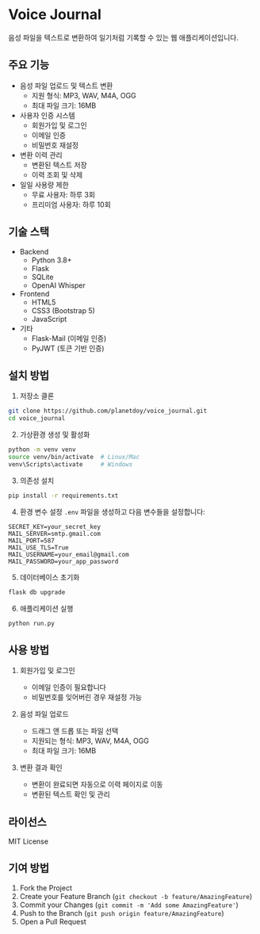 # Voice Journal

음성 파일을 텍스트로 변환하여 일기처럼 기록할 수 있는 웹 애플리케이션입니다.

## 주요 기능

- 음성 파일 업로드 및 텍스트 변환
  - 지원 형식: MP3, WAV, M4A, OGG
  - 최대 파일 크기: 16MB
- 사용자 인증 시스템
  - 회원가입 및 로그인
  - 이메일 인증
  - 비밀번호 재설정
- 변환 이력 관리
  - 변환된 텍스트 저장
  - 이력 조회 및 삭제
- 일일 사용량 제한
  - 무료 사용자: 하루 3회
  - 프리미엄 사용자: 하루 10회

## 기술 스택

- Backend
  - Python 3.8+
  - Flask
  - SQLite
  - OpenAI Whisper
- Frontend
  - HTML5
  - CSS3 (Bootstrap 5)
  - JavaScript
- 기타
  - Flask-Mail (이메일 인증)
  - PyJWT (토큰 기반 인증)

## 설치 방법

1. 저장소 클론
```bash
git clone https://github.com/planetdoy/voice_journal.git
cd voice_journal
```

2. 가상환경 생성 및 활성화
```bash
python -m venv venv
source venv/bin/activate  # Linux/Mac
venv\Scripts\activate     # Windows
```

3. 의존성 설치
```bash
pip install -r requirements.txt
```

4. 환경 변수 설정
`.env` 파일을 생성하고 다음 변수들을 설정합니다:
```
SECRET_KEY=your_secret_key
MAIL_SERVER=smtp.gmail.com
MAIL_PORT=587
MAIL_USE_TLS=True
MAIL_USERNAME=your_email@gmail.com
MAIL_PASSWORD=your_app_password
```

5. 데이터베이스 초기화
```bash
flask db upgrade
```

6. 애플리케이션 실행
```bash
python run.py
```

## 사용 방법

1. 회원가입 및 로그인
   - 이메일 인증이 필요합니다
   - 비밀번호를 잊어버린 경우 재설정 가능

2. 음성 파일 업로드
   - 드래그 앤 드롭 또는 파일 선택
   - 지원되는 형식: MP3, WAV, M4A, OGG
   - 최대 파일 크기: 16MB

3. 변환 결과 확인
   - 변환이 완료되면 자동으로 이력 페이지로 이동
   - 변환된 텍스트 확인 및 관리

## 라이선스

MIT License

## 기여 방법

1. Fork the Project
2. Create your Feature Branch (`git checkout -b feature/AmazingFeature`)
3. Commit your Changes (`git commit -m 'Add some AmazingFeature'`)
4. Push to the Branch (`git push origin feature/AmazingFeature`)
5. Open a Pull Request 